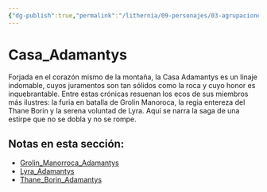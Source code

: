 ```yaml
---
{"dg-publish":true,"permalink":"/lithernia/09-personajes/03-agrupaciones/casa-adamantys/home/"}
---
```


# Casa_Adamantys

Forjada en el corazón mismo de la montaña, la Casa Adamantys es un linaje indomable, cuyos juramentos son tan sólidos como la roca y cuyo honor es inquebrantable. Entre estas crónicas resuenan los ecos de sus miembros más ilustres: la furia en batalla de Grolin Manoroca, la regia entereza del Thane Borin y la serena voluntad de Lyra. Aquí se narra la saga de una estirpe que no se dobla y no se rompe.

## Notas en esta sección:
- [Grolin_Manorroca_Adamantys](./Grolin_Manorroca_Adamantys.md)
- [Lyra_Adamantys](./Lyra_Adamantys.md)
- [Thane_Borin_Adamantys](./Thane_Borin_Adamantys.md)

